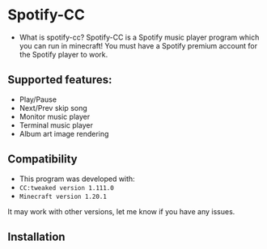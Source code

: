 # Spotify-CC
- What is spotify-cc?
Spotify-CC is a Spotify music player program which you can run in minecraft!
You must have a Spotify premium account for the Spotify player to work.

## Supported features:
- Play/Pause
- Next/Prev skip song
- Monitor music player
- Terminal music player
- Album art image rendering

## Compatibility
- This program was developed with:
- `CC:tweaked version 1.111.0`
- `Minecraft version 1.20.1`

It may work with other versions, let me know if you have any issues.

## Installation


